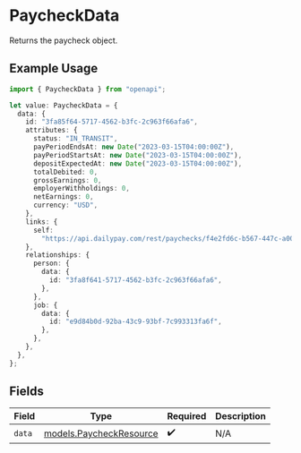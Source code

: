 # PaycheckData

Returns the paycheck object.

## Example Usage

```typescript
import { PaycheckData } from "openapi";

let value: PaycheckData = {
  data: {
    id: "3fa85f64-5717-4562-b3fc-2c963f66afa6",
    attributes: {
      status: "IN_TRANSIT",
      payPeriodEndsAt: new Date("2023-03-15T04:00:00Z"),
      payPeriodStartsAt: new Date("2023-03-15T04:00:00Z"),
      depositExpectedAt: new Date("2023-03-15T04:00:00Z"),
      totalDebited: 0,
      grossEarnings: 0,
      employerWithholdings: 0,
      netEarnings: 0,
      currency: "USD",
    },
    links: {
      self:
        "https://api.dailypay.com/rest/paychecks/f4e2fd6c-b567-447c-a003-b7315b8d22d2",
    },
    relationships: {
      person: {
        data: {
          id: "3fa8f641-5717-4562-b3fc-2c963f66afa6",
        },
      },
      job: {
        data: {
          id: "e9d84b0d-92ba-43c9-93bf-7c993313fa6f",
        },
      },
    },
  },
};
```

## Fields

| Field                                                    | Type                                                     | Required                                                 | Description                                              |
| -------------------------------------------------------- | -------------------------------------------------------- | -------------------------------------------------------- | -------------------------------------------------------- |
| `data`                                                   | [models.PaycheckResource](../models/paycheckresource.md) | :heavy_check_mark:                                       | N/A                                                      |